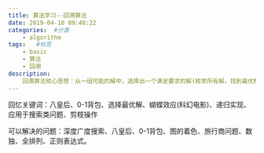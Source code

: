 ```yaml
---
title: 算法学习--回溯算法
date: 2019-04-10 09:48:22
categories:  #分类
    - algorithm
tags:   #标签
    - basic
    - 算法
    - 回溯
description: 
    回溯算法核心思想：从一组可能的解中，选择出一个满足要求的解(枚举所有解，找到最优解)。
---
```

回忆关键词：八皇后、0-1背包、选择最优解、蝴蝶效应(科幻电影)、递归实现、应用于搜索类问题、剪枝操作

可以解决的问题：深度广度搜索、八皇后、0-1背包、图的着色、旅行商问题、数独、全排列、正则表达式。
